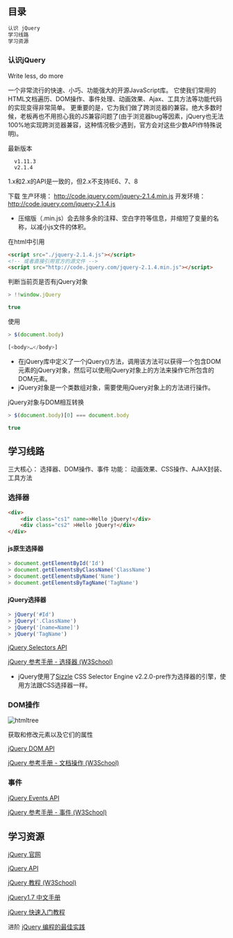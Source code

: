 ## 目录

```javascript
认识 jQuery
学习线路
学习资源
```

### 认识jQuery

Write less, do more

一个非常流行的快速、小巧、功能强大的开源JavaScript库。
它使我们常用的HTML文档遍历、DOM操作、事件处理、动画效果、Ajax、工具方法等功能代码的实现变得非常简单。
更重要的是，它为我们做了跨浏览器的兼容。绝大多数时候，老板再也不用担心我的JS兼容问题了(由于浏览器bug等因素，jQuery也无法100%地实现跨浏览器兼容，这种情况极少遇到，官方会对这些少数API作特殊说明)。

最新版本
```code
  v1.11.3
  v2.1.4
```
1.x和2.x的API是一致的，但2.x不支持IE6、7、8

下载
生产环境： http://code.jquery.com/jquery-2.1.4.min.js
开发环境： http://code.jquery.com/jquery-2.1.4.js

* 压缩版（.min.js）会去除多余的注释、空白字符等信息，并缩短了变量的名称，以减小js文件的体积。

在html中引用

```html
<script src="./jquery-2.1.4.js"></script>
<!-- 或者直接引用官方的源文件 -->
<script src="http://code.jquery.com/jquery-2.1.4.min.js"></script>
```

判断当前页是否有jQuery对象

```javascript
> !!window.jQuery

true
```

使用

```javascript
> $(document.body)

[<body>​…​</body>​]
```

* 在jQuery库中定义了一个jQuery()方法，调用该方法可以获得一个包含DOM元素的jQuery对象，然后可以使用jQuery对象上的方法来操作它所包含的DOM元素。
* jQuery对象是一个类数组对象，需要使用jQuery对象上的方法进行操作。

jQuery对象与DOM相互转换

```javascript
> $(document.body)[0] === document.body

true
```

## 学习线路

三大核心： 选择器、DOM操作、事件
功能： 动画效果、CSS操作、AJAX封装、工具方法

### 选择器

```html
<div>
    <div class="cs1" name=>Hello jQuery!</div>
    <div class="cs2" >Hello jQuery!</div>
</div>
```

#### js原生选择器

```javascript
> document.getElementById('Id')
> document.getElementsByClassName('ClassName')
> document.getElementsByName('Name')
> document.getElementsByTagName('TagName')
```

#### jQuery选择器

```javascript
> jQuery('#Id')
> jQuery('.ClassName')
> jQuery('[name=Name]')
> jQuery('TagName')
```

[jQuery Selectors API](http://api.jquery.com/category/selectors/)

[jQuery 参考手册 - 选择器 (W3School)](http://www.w3school.com.cn/jquery/jquery_ref_selectors.asp)

* jQuery使用了[Sizzle](http://sizzlejs.com/) CSS Selector Engine v2.2.0-pre作为选择器的引擎，使用方法跟CSS选择器一样。

### DOM操作

![htmltree][1]

获取和修改元素以及它们的属性

[jQuery DOM API](http://api.jquery.com/category/manipulation/)

[jQuery 参考手册 - 文档操作 (W3School)](http://www.w3school.com.cn/jquery/jquery_ref_manipulation.asp)

### 事件

[jQuery Events API](http://api.jquery.com/category/events/)

[jQuery 参考手册 - 事件 (W3School)](http://www.w3school.com.cn/jquery/jquery_ref_events.asp)


## 学习资源

[jQuery 官网](http://jquery.com/)

[jQuery API](http://api.jquery.com/)

[jQuery 教程 (W3School)](http://www.w3school.com.cn/jquery/index.asp)

[jQuery1.7 中文手册](http://www.php100.com/manual/jquery/)

[jQuery 快速入门教程](http://www.365mini.com/page/jquery-quickstart.htm)


进阶
[jQuery 编程的最佳实践](http://www.cnblogs.com/Wayou/p/jquery_best_practise.html)

  [1]: http://www.w3school.com.cn/i/ct_htmltree.gif
